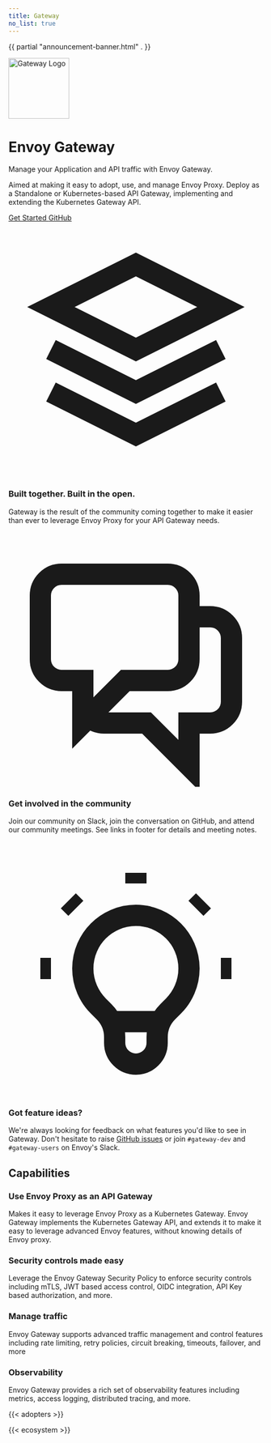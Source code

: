 ```yaml
---
title: Gateway
no_list: true
---
```


{{ partial "announcement-banner.html" . }}

<div class="home-header">
  <div class="container">
    <img src="/icons/logo-white.svg" alt="Gateway Logo" class="mb-5" style="height: 120px;">
    <h1>Envoy Gateway</h1>
    <p class="lead">
      Manage your Application and API traffic with Envoy Gateway.
    </p>
    <p>
      Aimed at making it easy to adopt, use, and manage Envoy Proxy.
      Deploy as a Standalone or Kubernetes-based API Gateway, implementing and extending the Kubernetes Gateway API.
    </p>
    <div class="mt-5">
      <a class="btn btn-lg btn-glass me-3" href="/docs/tasks/quickstart/">
        <i class="fas fa-rocket me-2"></i>Get Started
      </a>
      <a class="btn btn-lg btn-glass" href="https://github.com/envoyproxy/gateway">
        <i class="fab fa-github me-2"></i>GitHub
      </a>
    </div>
    <!-- <div class="mt-4">
      <a href="/docs/tasks/quickstart/" class="btn btn-primary btn-lg me-3">Get Started →</a>
    </div> -->
  </div>
</div>

<section class="feature-section">
  <div class="container">
    <div class="row justify-content-center">
      <article class="col-md-4">
        <div class="feature-box">
          <span class="feature-icon">
            <svg xmlns="http://www.w3.org/2000/svg" viewBox="0 0 24 24" fill="none" stroke="currentColor" stroke-width="2">
              <path d="M12 4L4 8l8 4 8-4-8-4zM4 12l8 4 8-4M4 16l8 4 8-4"/>
            </svg>
          </span>
          <h3>Built together. Built in the open.</h3>
          <p>
            Gateway is the result of the community coming together to make it easier than ever to leverage Envoy Proxy for your API Gateway needs.
          </p>
        </div>
      </article>
      <article class="col-md-4">
        <div class="feature-box">
          <span class="feature-icon">
            <svg xmlns="http://www.w3.org/2000/svg" viewBox="0 0 24 24" fill="none" stroke="currentColor" stroke-width="2">
              <path d="M17 8h2a2 2 0 012 2v6a2 2 0 01-2 2h-2v4l-4-4H9a1.994 1.994 0 01-1.414-.586m0 0L11 14h4a2 2 0 002-2V6a2 2 0 00-2-2H5a2 2 0 00-2 2v6a2 2 0 002 2h2v4l.586-.586z"/>
            </svg>
          </span>
          <h3>Get involved in the community</h3>
          <p>
            Join our community on Slack, join the conversation on GitHub, and attend our community meetings. See links in footer for details and meeting notes.
          </p>
        </div>
      </article>
      <article class="col-md-4">
        <div class="feature-box">
          <span class="feature-icon">
            <svg xmlns="http://www.w3.org/2000/svg" viewBox="0 0 24 24" fill="none" stroke="currentColor" stroke-width="2">
              <path d="M9.663 17h4.673M12 3v1m6.364 1.636l-.707.707M21 12h-1M4 12H3m3.343-5.657l-.707-.707m2.828 9.9a5 5 0 117.072 0l-.548.547A3.374 3.374 0 0014 18.469V19a2 2 0 11-4 0v-.531c0-.895-.356-1.754-.988-2.386l-.548-.547z"/>
            </svg>
          </span>
          <h3>Got feature ideas?</h3>
          <p>
            We're always looking for feedback on what features you'd like to see in Gateway. Don't hesitate to raise <a href="https://github.com/envoyproxy/gateway/issues">GitHub issues</a> or join <code>#gateway-dev</code> and <code>#gateway-users</code> on Envoy's Slack.
          </p>
        </div>
      </article>
    </div>
  </div>
</section>

<section class="capabilities-section">
  <div class="container">
    <h2 class="text-center mb-5">Capabilities</h2>
    <div class="row justify-content-center">
      <article class="col-md-6 mb-4">
        <div class="feature-card">
          <div class="icon-container">
            <i class="fas fa-sitemap"></i>
          </div>
          <h3>Use Envoy Proxy as an API Gateway</h3>
          <p>Makes it easy to leverage Envoy Proxy as a Kubernetes Gateway. Envoy Gateway implements the Kubernetes Gateway API, and extends it to make it easy to leverage advanced Envoy features, without knowing details of Envoy proxy.</p>
        </div>
      </article>
      <article class="col-md-6 mb-4">
        <div class="feature-card">
          <div class="icon-container">
            <i class="fas fa-shield-alt"></i>
          </div>
          <h3>Security controls made easy</h3>
          <p>Leverage the Envoy Gateway Security Policy to enforce security controls including mTLS, JWT based access control, OIDC integration, API Key based authorization, and more.</p>
        </div>
      </article>
      <article class="col-md-6 mb-4">
        <div class="feature-card">
          <div class="icon-container">
            <i class="fas fa-network-wired"></i>
          </div>
          <h3>Manage traffic</h3>
          <p>Envoy Gateway supports advanced traffic management and control features including rate limiting, retry policies, circuit breaking, timeouts, failover, and more</p>
        </div>
      </article>
      <article class="col-md-6 mb-4">
        <div class="feature-card">
          <div class="icon-container">
            <i class="fas fa-chart-line"></i>
          </div>
          <h3>Observability</h3>
          <p>Envoy Gateway provides a rich set of observability features including metrics, access logging, distributed tracing, and more.</p>
        </div>
      </article>
    </div>
  </div>
</section>

{{< adopters >}}

{{< ecosystem >}}
